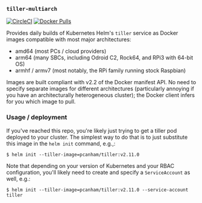 ### `tiller-multiarch`

[![CircleCI][circleci-badge]][circleci-link]
[![Docker Pulls][dockerhub-badge]][dockerhub-link]

Provides daily builds of Kubernetes Helm's `tiller` service as Docker images
compatible with most major architectures:
- amd64 (most PCs / cloud providers)
- arm64 (many SBCs, including Odroid C2, Rock64, and RPi3 with 64-bit OS)
- armhf / armv7 (most notably, the RPi family running stock Raspbian)

Images are built compliant with v2.2 of the Docker manifest API. No need
to specify separate images for different architectures (particularly annoying
if you have an architecturally heterogeneous cluster); the Docker client infers
for you which image to pull.

### Usage / deployment

If you've reached this repo, you're likely just trying to get a tiller pod
deployed to your cluster. The simplest way to do that is to just substitute this
image in the `helm init` command, e.g.,:

```console
$ helm init --tiller-image=pcanham/tiller:v2.11.0
```

Note that depending on your version of Kubernetes and your RBAC configuration,
you'll likely need to create and specify a `ServiceAccount` as well, e.g.:

```console
$ helm init --tiller-image=pcanham/tiller:v2.11.0 --service-account tiller
```

[circleci-badge]: https://circleci.com/gh/pcanham/tiller-multiarch/tree/master.svg?style=shield
[circleci-link]: https://circleci.com/gh/pcanham/tiller-multiarch/tree/master
[dockerhub-badge]: https://img.shields.io/docker/pulls/pcanham/tiller.svg?style=flat-square
[dockerhub-link]: https://hub.docker.com/r/pcanham/tiller/
